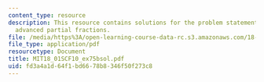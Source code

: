 ```yaml
---
content_type: resource
description: This resource contains solutions for the problem statements related to
  advanced partial fractions.
file: /media/https%3A/open-learning-course-data-rc.s3.amazonaws.com/18-01sc-single-variable-calculus-fall-2010/fd3a4a1d64f1bd6678b8346f50f273c8_MIT18_01SCF10_ex75bsol.pdf
file_type: application/pdf
resourcetype: Document
title: MIT18_01SCF10_ex75bsol.pdf
uid: fd3a4a1d-64f1-bd66-78b8-346f50f273c8
---
```

